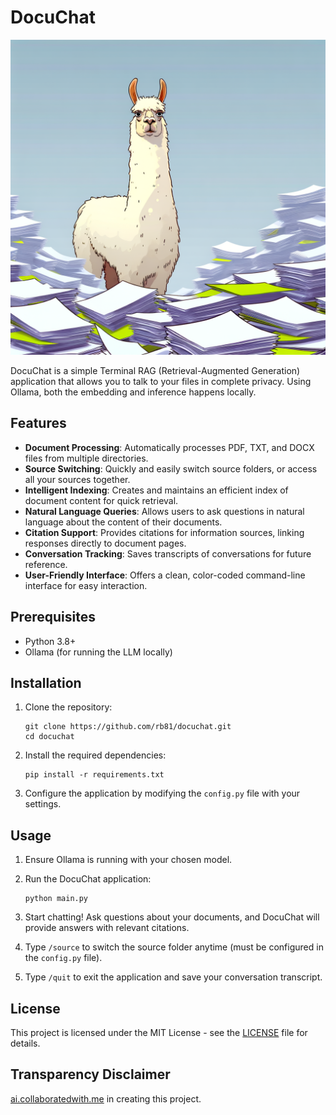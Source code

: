 # DocuChat

![DocuChat](/header.png)

DocuChat is a simple Terminal RAG (Retrieval-Augmented Generation) application that allows you to talk to your files in complete privacy. Using Ollama, both the embedding and inference happens locally.

## Features

- **Document Processing**: Automatically processes PDF, TXT, and DOCX files from multiple directories.
- **Source Switching**: Quickly and easily switch source folders, or access all your sources together.
- **Intelligent Indexing**: Creates and maintains an efficient index of document content for quick retrieval.
- **Natural Language Queries**: Allows users to ask questions in natural language about the content of their documents.
- **Citation Support**: Provides citations for information sources, linking responses directly to document pages.
- **Conversation Tracking**: Saves transcripts of conversations for future reference.
- **User-Friendly Interface**: Offers a clean, color-coded command-line interface for easy interaction.

## Prerequisites

- Python 3.8+
- Ollama (for running the LLM locally)

## Installation

1. Clone the repository:
   ```
   git clone https://github.com/rb81/docuchat.git
   cd docuchat
   ```

2. Install the required dependencies:
   ```
   pip install -r requirements.txt
   ```

3. Configure the application by modifying the `config.py` file with your settings.

## Usage

1. Ensure Ollama is running with your chosen model.
2. Run the DocuChat application:
   ```
   python main.py
   ```

3. Start chatting! Ask questions about your documents, and DocuChat will provide answers with relevant citations.

4. Type `/source` to switch the source folder anytime (must be configured in the `config.py` file).

5. Type `/quit` to exit the application and save your conversation transcript.

## License

This project is licensed under the MIT License - see the [LICENSE](LICENSE) file for details.

## Transparency Disclaimer

[ai.collaboratedwith.me](https://ai.collaboratedwith.me) in creating this project.
